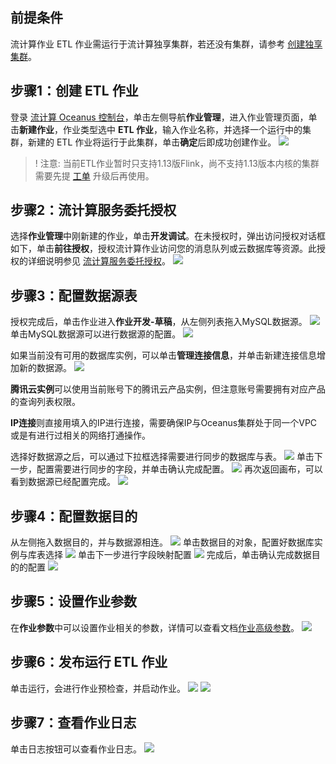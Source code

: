 ## 前提条件
流计算作业 ETL 作业需运行于流计算独享集群，若还没有集群，请参考 [创建独享集群](https://cloud.tencent.com/document/product/849/48298)。

## 步骤1：创建 ETL 作业
登录 [流计算 Oceanus 控制台](https://console.cloud.tencent.com/oceanus)，单击左侧导航**作业管理**，进入作业管理页面，单击**新建作业**，作业类型选中 **ETL 作业**，输入作业名称，并选择一个运行中的集群，新建的 ETL 作业将运行于此集群，单击**确定**后即成功创建作业。
![](https://qcloudimg.tencent-cloud.cn/raw/34da335c753022921f8baa5759aae420.png)

>! 注意: 当前ETL作业暂时只支持1.13版Flink，尚不支持1.13版本内核的集群需要先提 [工单](https://console.cloud.tencent.com/workorder/category) 升级后再使用。

## 步骤2：流计算服务委托授权
选择**作业管理**中刚新建的作业，单击**开发调试**。在未授权时，弹出访问授权对话框如下，单击**前往授权**，授权流计算作业访问您的消息队列或云数据库等资源。此授权的详细说明参见 [流计算服务委托授权](https://cloud.tencent.com/document/product/849/38290)。
![](https://main.qcloudimg.com/raw/ec69259360d4b73ba7962f1247b0f7aa.png)

## 步骤3：配置数据源表
授权完成后，单击作业进入**作业开发-草稿**，从左侧列表拖入MySQL数据源。
![](https://qcloudimg.tencent-cloud.cn/raw/894d101ec831c3133b751b576fc14cf0.png)
单击MySQL数据源可以进行数据源的配置。
![](https://qcloudimg.tencent-cloud.cn/raw/413ccbef32952618309114c33070e41a.png)

如果当前没有可用的数据库实例，可以单击**管理连接信息**，并单击新建连接信息增加新的数据源。
![](https://qcloudimg.tencent-cloud.cn/raw/02382da8815ab0a0183b41d8b3c11179.png)

**腾讯云实例**可以使用当前账号下的腾讯云产品实例，但注意账号需要拥有对应产品的查询列表权限。

**IP连接**则直接用填入的IP进行连接，需要确保IP与Oceanus集群处于同一个VPC或是有进行过相关的网络打通操作。

选择好数据源之后，可以通过下拉框选择需要进行同步的数据库与表。
![](https://qcloudimg.tencent-cloud.cn/raw/fcfec54ed541df23fb96a5831022aff9.png)
单击下一步，配置需要进行同步的字段，并单击确认完成配置。
![](https://qcloudimg.tencent-cloud.cn/raw/64259b2e70fea04a0d79084ef6b7558d.png)
再次返回画布，可以看到数据源已经配置完成。
![](https://qcloudimg.tencent-cloud.cn/raw/8dda37eb2a8f4758c7c8e0555c303ab2.png)

## 步骤4：配置数据目的
从左侧拖入数据目的，并与数据源相连。
![](https://qcloudimg.tencent-cloud.cn/raw/679b42c132438835dc0ce7c80c65af5a.png)
单击数据目的对象，配置好数据库实例与库表选择
![](https://qcloudimg.tencent-cloud.cn/raw/f74808edc0937e8dd12c7265348015a9.png)
单击下一步进行字段映射配置
![](https://qcloudimg.tencent-cloud.cn/raw/9b2684b920576f713cb691fc405b315a.png)
完成后，单击确认完成数据目的的配置
![](https://qcloudimg.tencent-cloud.cn/raw/d4c47b68bb2f1d4f8c511a8024a3391b.png)

## 步骤5：设置作业参数
在**作业参数**中可以设置作业相关的参数，详情可以查看文档[作业高级参数](https://cloud.tencent.com/document/product/849/53391)。
![](https://qcloudimg.tencent-cloud.cn/raw/92ef1ed4d2bd78d15c82af1723877ba4.png)

## 步骤6：发布运行 ETL 作业
单击运行，会进行作业预检查，并启动作业。
![](https://qcloudimg.tencent-cloud.cn/raw/712341b417a79a74b2f8e20e4c20c2eb.png)
![](https://qcloudimg.tencent-cloud.cn/raw/0cd5a22e5145b863bf5e0820e68eaa75.png)

## 步骤7：查看作业日志
单击日志按钮可以查看作业日志。
![](https://qcloudimg.tencent-cloud.cn/raw/3c2eef2d3eb727eb484c425873cad400.png)

